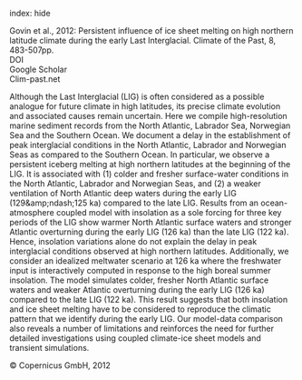 index: hide

<div class="Citation">

  <div class="Citation-body">
    <div class="Citation-text">Govin et al., 2012: Persistent influence of ice sheet melting on high northern latitude climate during the early Last Interglacial. <span class="Article-journal">Climate of the Past, </span><span class="Article-volume">8, </span>483-507pp.</div>
    <div class="Citation-links">
      <div class="CitationLink" data-href="https://doi.org/10.5194/cp-8-483-2012">
        <div class="CitationLink-icon CitationLink-Doi"></div>
        <div class="CitationLink-text">DOI</div>
      </div>
      <div class="CitationLink" data-href="https://scholar.google.com/scholar?q=10.5194/cp-8-483-2012">
        <div class="CitationLink-icon CitationLink-Scholar"></div>
        <div class="CitationLink-text">Google Scholar</div>
      </div>
      <div class="CitationLink" data-href="http://www.clim-past.net/8/483/2012/">
        <div class="CitationLink-icon CitationLink-Publisher"></div>
        <div class="CitationLink-text">Clim-past.net</div>
      </div>
    </div>
  </div>
</div>

Although the Last Interglacial (LIG) is often considered as a possible analogue for future climate in high latitudes, its precise climate evolution and associated causes remain uncertain. Here we compile high-resolution marine sediment records from the North Atlantic, Labrador Sea, Norwegian Sea and the Southern Ocean. We document a delay in the establishment of peak interglacial conditions in the North Atlantic, Labrador and Norwegian Seas as compared to the Southern Ocean. In particular, we observe a persistent iceberg melting at high northern latitudes at the beginning of the LIG. It is associated with (1) colder and fresher surface-water conditions in the North Atlantic, Labrador and Norwegian Seas, and (2) a weaker ventilation of North Atlantic deep waters during the early LIG (129&amp;amp;ndash;125 ka) compared to the late LIG. Results from an ocean-atmosphere coupled model with insolation as a sole forcing for three key periods of the LIG show warmer North Atlantic surface waters and stronger Atlantic overturning during the early LIG (126 ka) than the late LIG (122 ka). Hence, insolation variations alone do not explain the delay in peak interglacial conditions observed at high northern latitudes. Additionally, we consider an idealized meltwater scenario at 126 ka where the freshwater input is interactively computed in response to the high boreal summer insolation. The model simulates colder, fresher North Atlantic surface waters and weaker Atlantic overturning during the early LIG (126 ka) compared to the late LIG (122 ka). This result suggests that both insolation and ice sheet melting have to be considered to reproduce the climatic pattern that we identify during the early LIG. Our model-data comparison also reveals a number of limitations and reinforces the need for further detailed investigations using coupled climate-ice sheet models and transient simulations.

<div class="Citation-copy">
&copy; Copernicus GmbH, 2012
</div>